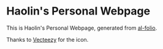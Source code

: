 # Haolin's Personal Webpage

This is Haolin's Personal Webpage, generated from [al-folio](https://github.com/alshedivat/al-folio.git).

Thanks to [Vecteezy](https://www.vecteezy.com/free-png/h) for the icon.
